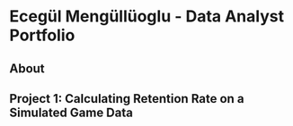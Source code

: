 # Ecegül Mengüllüoglu - Data Analyst Portfolio
## About
## Project 1: Calculating Retention Rate on a Simulated Game Data

